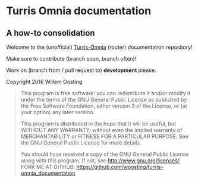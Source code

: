 # Turris Omnia documentation
## A how-to consolidation

Welcome to the (unofficial) [Turris-Omnia](https://omnia.turris.cz/en/) (router) documentation repository!

Make sure to contribute (branch soon, branch often)!

Work on (branch from / pull request to) **development** please.

Copyright 2016 Willem Oosting

>This program is free software: you can redistribute it and/or modify
>it under the terms of the GNU General Public License as published by
>the Free Software Foundation, either version 3 of the License, or
>(at your option) any later version.
>
>This program is distributed in the hope that it will be useful,
>but WITHOUT ANY WARRANTY; without even the implied warranty of
>MERCHANTABILITY or FITNESS FOR A PARTICULAR PURPOSE.  See the
>GNU General Public License for more details.
>
>You should have received a copy of the GNU General Public License
>along with this program.  If not, see <http://www.gnu.org/licenses/>.
FORK ME AT GITHUB: https://github.com/woosting/turris-omnia_documentation
